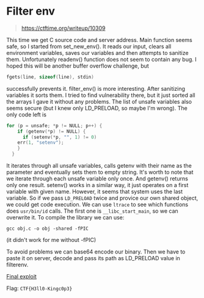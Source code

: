 # Filter env

> https://ctftime.org/writeup/10309

This time we get C source code and server address. Main function seems safe, so I started from set_new_env().
It reads our input, clears all environment variables, saves our variables and then attempts to sanitize them.
Unfortunately readenv() function does not seem to contain any bug. I hoped this will be another buffer overflow challenge, but 
```c
fgets(line, sizeof(line), stdin)
```
successfully prevents it. filter_env() is more interesting. After sanitizing variables it sorts them. I tried to find vulnerability there, but it just sorted all the arrays I gave it without any problems.
The list of unsafe variables also seems secure (but I knew only LD_PRELOAD, so maybe I'm wrong). The only code left is
```c
for (p = unsafe; *p != NULL; p++) {
    if (getenv(*p) != NULL) {
      if (setenv(*p, "", 1) != 0)
	err(1, "setenv");
    }
  }
```
It iterates through all unsafe variables, calls getenv with their name as the parameter and eventually sets them to empty string.
It's worth to note that we iterate through each unsafe variable only once. And getenv() returns only one result. setenv() works in a similar way, it just operates on a first variable with given name.
However, it seems that system uses the last variable. So if we pass `LD_PRELOAD` twice and provice our own shared object, we could get code execution.
We can use `ltrace` to see which functions does `usr/bin/id` calls.
The first one is `__libc_start_main`, so we can overwrite it.
To compile the library we can use:
```
gcc obj.c -o obj -shared -fPIC
```
(it didn't work for me without -fPIC)

To avoid problems we can base64 encode our binary. Then we have to paste it on server, decode and pass its path as LD_PRELOAD value in filterenv.

[Final exploit](exploit.py)

Flag: `CTF{H3ll0-Kingc0p3}`
